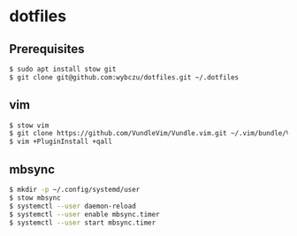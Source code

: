 # dotfiles

## Prerequisites

```bash
$ sudo apt install stow git
$ git clone git@github.com:wybczu/dotfiles.git ~/.dotfiles
```

## vim

```bash
$ stow vim
$ git clone https://github.com/VundleVim/Vundle.vim.git ~/.vim/bundle/Vundle.vim
$ vim +PluginInstall +qall
```

## mbsync

```bash
$ mkdir -p ~/.config/systemd/user
$ stow mbsync
$ systemctl --user daemon-reload
$ systemctl --user enable mbsync.timer
$ systemctl --user start mbsync.timer
```
